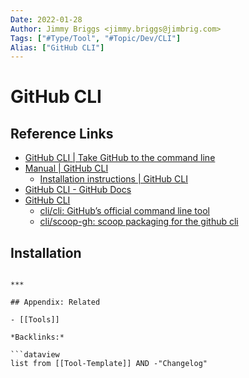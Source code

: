 ```yaml
---
Date: 2022-01-28
Author: Jimmy Briggs <jimmy.briggs@jimbrig.com>
Tags: ["#Type/Tool", "#Topic/Dev/CLI"]
Alias: ["GitHub CLI"]
---
```


# GitHub CLI

## Reference Links

- [GitHub CLI | Take GitHub to the command line](https://cli.github.com/)
- [Manual | GitHub CLI](https://cli.github.com/manual/)
	- [Installation instructions | GitHub CLI](https://cli.github.com/manual/installation)
- [GitHub CLI - GitHub Docs](https://docs.github.com/en/github-cli)
- [GitHub CLI](https://github.com/cli)
	- [cli/cli: GitHub’s official command line tool](https://github.com/cli/cli)
	- [cli/scoop-gh: scoop packaging for the github cli](https://github.com/cli/scoop-gh)

## Installation

```power

***

## Appendix: Related

- [[Tools]]

*Backlinks:*

```dataview
list from [[Tool-Template]] AND -"Changelog"
```